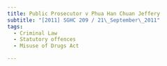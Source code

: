```yaml
---
title: Public Prosecutor v Phua Han Chuan Jeffery
subtitle: "[2011] SGHC 209 / 21\_September\_2011"
tags:
  - Criminal Law
  - Statutory offences
  - Misuse of Drugs Act

---
```


